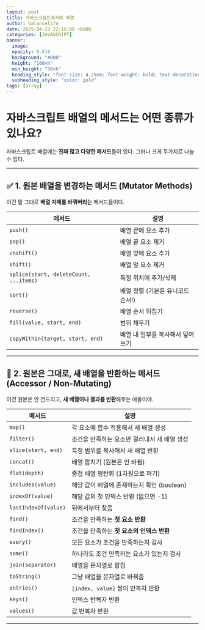 ```yaml
---
layout: post
title: 자바스크립트에서의 배열
author: balancelife
date: 2025-04-23 22:15:00 +0900
categories: [JAVASCRIPT]
banner:
  image:
  opacity: 0.618
  background: "#000"
  height: "100vh"
  min_height: "38vh"
  heading_style: "font-size: 4.25em; font-weight: bold; text-decoration: underline"
  subheading_style: "color: gold"
tags: [array]
---
```


# 자바스크립트 배열의 메서드는 어떤 종류가 있나요?

자바스크립트 배열에는 **진짜 많고 다양한 메서드**들이 있다.
그러나 크게 두가지로 나눌 수 있다.

---

## ✅ 1. 원본 배열을 **변경하는 메서드 (Mutator Methods)**

이건 말 그대로 **배열 자체를 바꿔버리는** 메서드들이다.

| 메서드                                 | 설명                              |
| -------------------------------------- | --------------------------------- |
| `push()`                               | 배열 끝에 요소 추가               |
| `pop()`                                | 배열 끝 요소 제거                 |
| `unshift()`                            | 배열 앞에 요소 추가               |
| `shift()`                              | 배열 앞 요소 제거                 |
| `splice(start, deleteCount, ...items)` | 특정 위치에 추가/삭제             |
| `sort()`                               | 배열 정렬 (기본은 유니코드 순서!) |
| `reverse()`                            | 배열 순서 뒤집기                  |
| `fill(value, start, end)`              | 범위 채우기                       |
| `copyWithin(target, start, end)`       | 배열 내 일부를 복사해서 덮어쓰기  |

---

## 🧊 2. 원본은 그대로, **새 배열을 반환하는 메서드 (Accessor / Non-Mutating)**

이건 원본은 안 건드리고, **새 배열이나 결과를 반환**해주는 애들이야.

| 메서드               | 설명                                         |
| -------------------- | -------------------------------------------- |
| `map()`              | 각 요소에 함수 적용해서 새 배열 생성         |
| `filter()`           | 조건을 만족하는 요소만 걸러내서 새 배열 생성 |
| `slice(start, end)`  | 특정 범위를 복사해서 새 배열 반환            |
| `concat()`           | 배열 합치기 (원본은 안 바뀜)                 |
| `flat(depth)`        | 중첩 배열 평탄화 (1차원으로 펴기)            |
| `includes(value)`    | 해당 값이 배열에 존재하는지 확인 (boolean)   |
| `indexOf(value)`     | 해당 값의 첫 인덱스 반환 (없으면 -1)         |
| `lastIndexOf(value)` | 뒤에서부터 찾음                              |
| `find()`             | 조건을 만족하는 **첫 요소 반환**             |
| `findIndex()`        | 조건을 만족하는 **첫 요소의 인덱스 반환**    |
| `every()`            | 모든 요소가 조건을 만족하는지 검사           |
| `some()`             | 하나라도 조건 만족하는 요소가 있는지 검사    |
| `join(separator)`    | 배열을 문자열로 합침                         |
| `toString()`         | 그냥 배열을 문자열로 바꿔줌                  |
| `entries()`          | `[index, value]` 쌍의 반복자 반환            |
| `keys()`             | 인덱스 반복자 반환                           |
| `values()`           | 값 반복자 반환                               |

---
